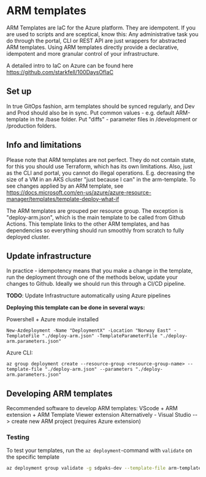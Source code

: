 ﻿# ARM templates

ARM Templates are IaC for the Azure platform. They are idempotent.
If you are used to scripts and are sceptical, know this: Any administrative task you do through the portal, CLI or REST API are just wrappers for abstracted ARM templates. Using ARM templates directly provide a declarative, idempotent and more granular control of your infrastructure.

A detailed intro to IaC on Azure can be found here https://github.com/starkfell/100DaysOfIaC

## Set up

In true GitOps fashion, arm templates should be synced regularly, and Dev and Prod should also be in sync.
Put common values - e.g. default ARM-template in the /base folder. Put "diffs" - parameter files in /development or /production folders. 

## Info and limitations

Please note that ARM templates are not perfect. They do not contain state, for this you should use Terraform, which has its own limitations. Also, just as the CLI and portal, you cannot do illegal operations. E.g. decreasing the size of a VM in an AKS cluster "just because I can" in the arm-template. 
To see changes applied by an ARM template, see https://docs.microsoft.com/en-us/azure/azure-resource-manager/templates/template-deploy-what-if

The ARM templates are grouped per resource group. The exception is "deploy-arm.json", which is the main template to be called from Github Actions. This template links to the other ARM templates, and has dependencies so everything should run smoothly from scratch to fully deployed cluster.


## Update infrastructure
In practice - idempotency means that you make a change in the template, run the deployment through one of the methods below, update your changes to Github. Ideally we should run this through a CI/CD pipeline.

**TODO**: Update Infrastructure automatically using Azure pipelines

**Deploying this template can be done in several ways:**

Powershell + Azure module installed

   `New-Azdeployment -Name "DeploymentX" -Location "Norway East" -TemplateFile "./deploy-arm.json" -TemplateParameterFile "./deploy-arm.parameters.json"`


Azure CLI:

`az group deployment create --resource-group <resource-group-name> --template-file "./deploy-arm.json" --parameters "./deploy-arm.parameters.json"`

## Developing ARM templates

Recommended software to develop ARM templates: VScode + ARM extension + ARM Template Viewer extension
Alternatively - Visual Studio --> create new ARM project (requires Azure extension)

### Testing

To test your templates, run the `az deployment`-command with `validate` on the specific template  

```bash
az deployment group validate -g sdpaks-dev --template-file arm-templates/base/deploy-aks.json --parameters arm-templates/dev/deploy-aks.parameters.json --debug

```
